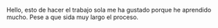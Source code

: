 
Hello, esto de hacer el trabajo sola me ha gustado porque he aprendido mucho.
 Pese a que sida muy largo el proceso. 